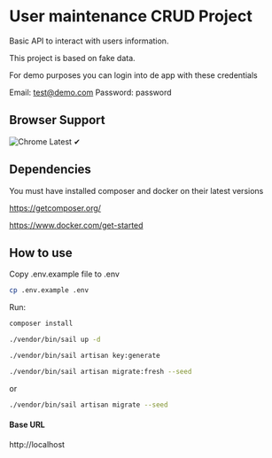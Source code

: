 # User maintenance CRUD Project

Basic API to interact with users information.

This project is based on fake data.

For demo purposes you can login into de app with these credentials

Email: test@demo.com
Password: password

## Browser Support

![Chrome](https://raw.github.com/alrra/browser-logos/master/src/chrome/chrome_48x48.png)
Latest ✔

## Dependencies

You must have installed composer and docker on their latest versions

https://getcomposer.org/

https://www.docker.com/get-started

## How to use

Copy .env.example file to .env

```bash
cp .env.example .env
```

Run:

```bash
composer install
```

```bash
./vendor/bin/sail up -d
```

```bash
./vendor/bin/sail artisan key:generate
```

```bash
./vendor/bin/sail artisan migrate:fresh --seed
```

or

```bash
./vendor/bin/sail artisan migrate --seed
```

#### Base URL

http://localhost
